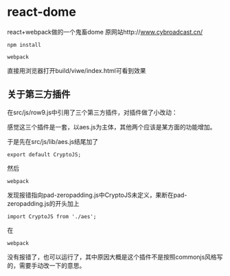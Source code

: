 # react-dome
react+webpack做的一个鬼畜dome
原网站http://www.cybroadcast.cn/

`npm install`

`webpack`

直接用浏览器打开build/viwe/index.html可看到效果

## 关于第三方插件

在src/js/row9.js中引用了三个第三方插件，对插件做了小改动：

感觉这三个插件是一套，以aes.js为主体，其他两个应该是某方面的功能增加。

于是先在src/js/lib/aes.js结尾加了

`export default CryptoJS;`

然后

`webpack`

发现报错指向pad-zeropadding.js中CryptoJS未定义，果断在pad-zeropadding.js的开头加上

`import CryptoJS from './aes';`

在

`webpack`

没有报错了，也可以运行了，其中原因大概是这个插件不是按照commonjs风格写的，需要手动改一下的意思。
